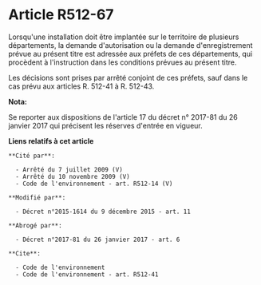 # Article R512-67

Lorsqu'une installation doit être implantée sur le territoire de plusieurs départements,             la demande
d'autorisation ou la demande d'enregistrement prévue au présent titre est adressée aux préfets de ces départements, qui
procèdent à l'instruction dans les conditions prévues au présent titre. 

Les décisions sont prises par arrêté conjoint de ces préfets, sauf dans le cas prévu aux articles R. 512-41 à R. 512-43.

**Nota:**

Se reporter aux dispositions de l'article 17 du décret n° 2017-81 du 26 janvier 2017 qui précisent les réserves d'entrée en
vigueur.

**Liens relatifs à cet article**

	**Cité par**:

	  - Arrêté du 7 juillet 2009 (V)
	  - Arrêté du 10 novembre 2009 (V)
	  - Code de l'environnement - art. R512-14 (V)

	**Modifié par**:

	  - Décret n°2015-1614 du 9 décembre 2015 - art. 11

	**Abrogé par**:

	  - Décret n°2017-81 du 26 janvier 2017 - art. 6

	**Cite**:

	  - Code de l'environnement
	  - Code de l'environnement - art. R512-41
